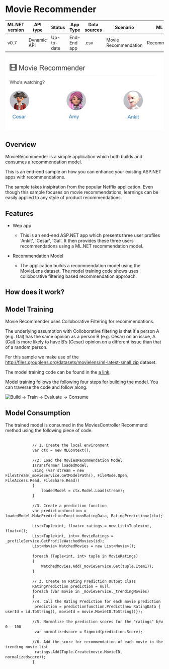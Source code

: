 # Movie Recommender 

| ML.NET version | API type          | Status                        | App Type    | Data sources | Scenario            | ML Task                   | Algorithms                  |
|----------------|-------------------|-------------------------------|-------------|-----------|---------------------|---------------------------|-----------------------------|
|v0.7| Dynamic API | Up-to-date | End-End app | .csv | Movie Recommendation | Recommendation | Field Aware Factorization Machines |

![Alt Text](https://github.com/dotnet/machinelearning-samples/blob/master/samples/csharp/end-to-end-apps/Recommendation-MovieRecommender/MovieRecommender/movierecommender/wwwroot/images/movierecommender.gif)

## Overview

MovieRecommender is a simple application which both builds and consumes a recommendation model. 

This is an end-end sample on how you can enhance your existing ASP.NET apps with recommendations. 

The sample takes insipiration from the popular Netflix application. Even though this sample focuses on movie recommendations, learnings can be easily applied to any style of product recommendations. 

## Features
* Wep app 
    * This is an end-end ASP.NET app which presents three user profiles 'Ankit', 'Cesar', 'Gal'. It then provides these three users 
      recommendations using a ML.NET recommendation model.   

* Recommendation Model 
    * The application builds a recommendation model using the MovieLens dataset. The model training code shows 
      uses colloborative filtering based recommendation approach. 

## How does it work?

## Model Training 

Movie Recommender uses Colloborative Filtering for recommendations. 

The underlying assumption with Colloborative filtering is that if a person A (e.g. Gal) has the same opinion as a person B (e.g. Cesar) on an issue, A (Gal) is more likely to have B’s (Cesar) opinion on a different issue than that of a random person. 

For this sample we make use of the http://files.grouplens.org/datasets/movielens/ml-latest-small.zip dataset. 

The model training code can be found in the [a link](https://github.com/dotnet/machinelearning-samples/tree/master/samples/csharp/end-to-end-apps/Recommendation-MovieRecommender/MovieRecommender_Model).

Model training follows the following four steps for building the model. You can traverse the code and follow along. 

![Build -> Train -> Evaluate -> Consume](../shared_content/modelpipeline.png)

## Model Consumption
The trained model is consumed in the MoviesController Recommend method using the following piece of code. 

```CSharp

            // 1. Create the local environment
            var ctx = new MLContext();
            
            //2. Load the MoviesRecommendation Model
            ITransformer loadedModel;
            using (var stream = new FileStream(_movieService.GetModelPath(), FileMode.Open, FileAccess.Read, FileShare.Read))
            {
                loadedModel = ctx.Model.Load(stream);
            }

            //3. Create a prediction function
            var predictionfunction = loadedModel.MakePredictionFunction<RatingData, RatingPrediction>(ctx);
            
            List<Tuple<int, float>> ratings = new List<Tuple<int, float>>();
            List<Tuple<int, int>> MovieRatings = _profileService.GetProfileWatchedMovies(id);
            List<Movie> WatchedMovies = new List<Movie>();

            foreach (Tuple<int, int> tuple in MovieRatings)
            {
                WatchedMovies.Add(_movieService.Get(tuple.Item1));
            }

            // 3. Create an Rating Prediction Output Class
            RatingPrediction prediction = null;
            foreach (var movie in _movieService._trendingMovies)
            {
            //4. Call the Rating Prediction for each movie prediction
             prediction = predictionfunction.Predict(new RatingData { userId = id.ToString(), movieId = movie.MovieID.ToString()});
              
            //5. Normalize the prediction scores for the "ratings" b/w 0 - 100
             var normalizedscore = Sigmoid(prediction.Score);

            //6. Add the score for recommendation of each movie in the trending movie list
             ratings.Add(Tuple.Create(movie.MovieID, normalizedscore));
            }





